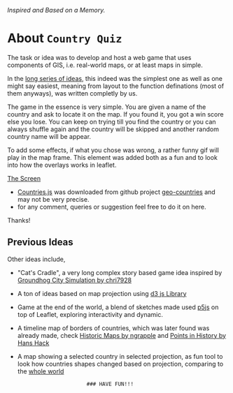 _Inspired and Based on a Memory._

# About ``Country Quiz``

The task or idea was to develop and host a web game that uses components of GIS, i.e. real-world maps, or at least maps in simple.

In the [long series of ideas](#previous-ideas), this indeed was the simplest one as well as one might say easiest, meaning from layout to the function definations (most of them anyways), was written completly by us.

The game in the essence is very simple. You are given a name of the country and ask to locate it on the map. If you found it, you got a win score else you lose. You can keep on trying till you find the country or you can always shuffle again and the country will be skipped and another random country name will be appear.

To add some effects, if what you chose was wrong, a rather funny gif will play in the map frame. This element was added both as a fun and to look into how the overlays works in leaflet.

[The Screen](default_screen.png)

- [Countries.js](https://github.com/datasets/geo-countries/tree/main/data) was downloaded from github project [geo-countries](https://github.com/datasets/geo-countries) and may not be very precise.
- for any comment, queries or suggestion feel free to do it on here.

Thanks!

## Previous Ideas

Other ideas include,

- "Cat's Cradle", a very long complex story based game idea inspired by [Groundhog City Simulation by chri7928](https://chri7928.github.io/candrews/groundhog_city.html)
- A ton of ideas based on map projection using [d3 js Library](https://d3js.org/)
- Game at the end of the world, a blend of sketches made used [p5js](https://d3js.org/) on top of Leaflet, exploring interactivity and dynamic.
- A timeline map of borders of countries, which was later found was already made, check [Historic Maps by ngrapple](https://historicborders.app/) and [Points in History by Hans Hack](https://hanshack.com/point-in-history/)
- A map showing a selected country in selected projection, as fun tool to look how countries shapes changed based on projection, comparing to the [whole world](https://observablehq.com/@d3/projection-transitions)

                            ### HAVE FUN!!!